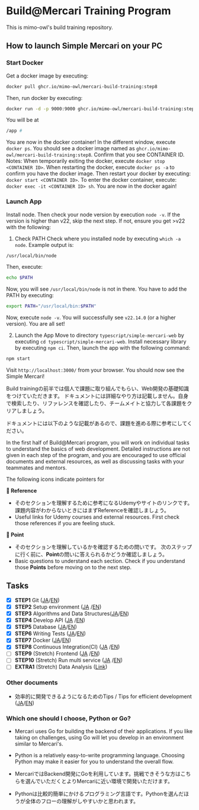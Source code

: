 # Build@Mercari Training Program

This is mimo-owl's build training repository.

## How to launch Simple Mercari on your PC

### Start Docker
Get a docker image by executing:
```bash
docker pull ghcr.io/mimo-owl/mercari-build-training:step8
```
Then, run docker by executing:
```bash
docker run -d -p 9000:9000 ghcr.io/mimo-owl/mercari-build-training:step8
```
You will be at
```bash
/app #
```
You are now in the docker  container!
In the different window, execute `docker ps`.
You should see a docker image named as `ghcr.io/mimo-owl/mercari-build-training:step8`. Confirm that you see CONTAINER ID.
Notes:
When temporarily exiting the docker, execute `docker stop <CONTAINER ID>`.
When restarting the docker, execute `docker ps -a` to confirm you have the docker image.
Then restart your docker by executing: `docker start <CONTAINER ID>`.
To enter the docker container, execute: `docker exec -it <CONTAINER ID> sh`.
You are now in the docker again!

### Launch App
Install node. Then check your node version by execution `node -v`.
If the version is higher than v22, skip the next step. If not, ensure you get >v22 with the following:
1. Check PATH
Check where you installed node by executing `which -a node`. Example output is:
```bash
/usr/local/bin/node
```
Then, execute:
```bash
echo $PATH
```
Now, you will see `/usr/local/bin/node` is not in there. You have to add the PATH by executing:
```bash
export PATH="/usr/local/bin:$PATH"
```
Now, execute `node -v`. You will successfully see `v22.14.0` (or a higher version). You are all set!

2. Launch the App
Move to directory `typescript/simple-mercari-web` by executing `cd typescript/simple-mercari-web`.
Install necessary library by executing `npm ci`.
Then, launch the app with the following command:
```bash
npm start
```
Visit `http://localhost:3000/` from your browser.
You should now see the Simple Mercari!




Build trainingの前半では個人で課題に取り組んでもらい、Web開発の基礎知識をつけていただきます。
ドキュメントには詳細なやり方は記載しません。自身で検索したり、リファレンスを確認したり、チームメイトと協力して各課題をクリアしましょう。

ドキュメントには以下のような記載があるので、課題を進める際に参考にしてください。

In the first half of Build@Mercari program, you will work on individual tasks to understand the basics of web development. Detailed instructions are not given in each step of the program, and you are encouraged to use official documents and external resources, as well as discussing tasks with your teammates and mentors.

The following icons indicate pointers for

**:book: Reference**

* そのセクションを理解するために参考になるUdemyやサイトのリンクです。課題内容がわからないときにはまずReferenceを確認しましょう。
* Useful links for Udemy courses and external resources. First check those references if you are feeling stuck.

**:beginner: Point**

* そのセクションを理解しているかを確認するための問いです。 次のステップに行く前に、**Point**の問いに答えられるかどうか確認しましょう。
* Basic questions to understand each section. Check if you understand those **Points** before moving on to the next step.

## Tasks

- [x] **STEP1** Git ([JA](document/01-git.ja.md)/[EN](document/01-git.en.md))
- [x] **STEP2** Setup environment ([JA](document/02-local-env.ja.md)
  /[EN](document/02-local-env.en.md))
- [x] **STEP3** Algorithms and Data Structures([JA](document/03-algorithm-and-data-structure.ja.md)/[EN](document/03-algorithm-and-data-structure.en.md))
- [x] **STEP4** Develop API ([JA](document/04-api.ja.md)
  /[EN](document/04-api.en.md))
- [x] **STEP5** Database ([JA](document/05-database.ja.md)/[EN](document/05-database.en.md))
- [x] **STEP6** Writing Tests ([JA](document/06-testing.ja.md)/[EN](document/06-testing.en.md))
- [x] **STEP7** Docker ([JA](document/07-docker.ja.md)/[EN](document/07-docker.en.md))
- [x] **STEP8** Continuous Integration(CI) ([JA](document/08-ci.ja.md)
  /[EN](document/08-ci.en.md))
- [ ] **STEP9** (Stretch) Frontend ([JA](document/09-frontend.ja.md)
  /[EN](document/09-frontend.en.md))
- [ ] **STEP10** (Stretch)  Run multi service ([JA](document/10-docker-compose.ja.md)
  /[EN](document/10-docker-compose.en.md))
- [ ] **EXTRA1** (Stretch)  Data Analysis ([Link](document/extra-01-data-analysis.md))

### Other documents

- 効率的に開発できるようになるためのTips / Tips for efficient development ([JA](document/tips.ja.md)/[EN](document/tips.en.md))

### Which one should I choose, Python or Go?

* Mercari uses Go for building the backend of their applications. If you like taking on challenges, using Go will let you develop in an environment similar to Mercari's.
* Python is a relatively easy-to-write programming language. Choosing Python may make it easier for you to understand the overall flow.


* MercariではBackend開発にGoを利用しています。挑戦できそうな方はこちらを選んでいただくとよりMercariに近い環境で開発いただけます。
* Pythonは比較的簡単にかけるプログラミング言語です。Pythonを選んだほうが全体のフローの理解がしやすいかと思われます。

